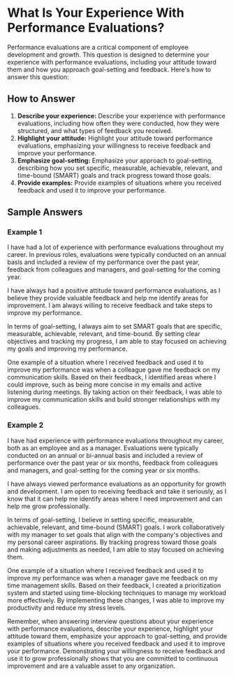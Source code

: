 What Is Your Experience With Performance Evaluations?
==========================================================================

Performance evaluations are a critical component of employee development and growth. This question is designed to determine your experience with performance evaluations, including your attitude toward them and how you approach goal-setting and feedback. Here's how to answer this question:

How to Answer
-------------

1. **Describe your experience:** Describe your experience with performance evaluations, including how often they were conducted, how they were structured, and what types of feedback you received.
2. **Highlight your attitude:** Highlight your attitude toward performance evaluations, emphasizing your willingness to receive feedback and improve your performance.
3. **Emphasize goal-setting:** Emphasize your approach to goal-setting, describing how you set specific, measurable, achievable, relevant, and time-bound (SMART) goals and track progress toward those goals.
4. **Provide examples:** Provide examples of situations where you received feedback and used it to improve your performance.

Sample Answers
--------------

### Example 1

I have had a lot of experience with performance evaluations throughout my career. In previous roles, evaluations were typically conducted on an annual basis and included a review of my performance over the past year, feedback from colleagues and managers, and goal-setting for the coming year.

I have always had a positive attitude toward performance evaluations, as I believe they provide valuable feedback and help me identify areas for improvement. I am always willing to receive feedback and take steps to improve my performance.

In terms of goal-setting, I always aim to set SMART goals that are specific, measurable, achievable, relevant, and time-bound. By setting clear objectives and tracking my progress, I am able to stay focused on achieving my goals and improving my performance.

One example of a situation where I received feedback and used it to improve my performance was when a colleague gave me feedback on my communication skills. Based on their feedback, I identified areas where I could improve, such as being more concise in my emails and active listening during meetings. By taking action on their feedback, I was able to improve my communication skills and build stronger relationships with my colleagues.

### Example 2

I have had experience with performance evaluations throughout my career, both as an employee and as a manager. Evaluations were typically conducted on an annual or bi-annual basis and included a review of performance over the past year or six months, feedback from colleagues and managers, and goal-setting for the coming year or six months.

I have always viewed performance evaluations as an opportunity for growth and development. I am open to receiving feedback and take it seriously, as I know that it can help me identify areas where I need improvement and can help me grow professionally.

In terms of goal-setting, I believe in setting specific, measurable, achievable, relevant, and time-bound (SMART) goals. I work collaboratively with my manager to set goals that align with the company's objectives and my personal career aspirations. By tracking progress toward those goals and making adjustments as needed, I am able to stay focused on achieving them.

One example of a situation where I received feedback and used it to improve my performance was when a manager gave me feedback on my time management skills. Based on their feedback, I created a prioritization system and started using time-blocking techniques to manage my workload more effectively. By implementing these changes, I was able to improve my productivity and reduce my stress levels.

Remember, when answering interview questions about your experience with performance evaluations, describe your experience, highlight your attitude toward them, emphasize your approach to goal-setting, and provide examples of situations where you received feedback and used it to improve your performance. Demonstrating your willingness to receive feedback and use it to grow professionally shows that you are committed to continuous improvement and are a valuable asset to any organization.
